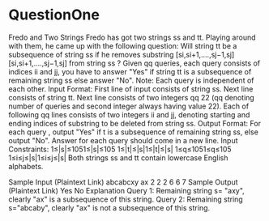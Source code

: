 # QuestionOne

Fredo and Two Strings <Paysafe>
Fredo has got two strings ss and tt. Playing around with them, he came up with the following question: Will string tt be a subsequence of string ss if he removes substring [si,si+1,....,sj−1,sj][si,si+1,....,sj−1,sj] from string ss ?
Given qq queries, each query consists of indices ii and jj, you have to answer "Yes" if string tt is a subsequence of remaining string ss else answer "No".
Note: Each query is independent of each other.
Input Format:
First line of input consists of string ss. Next line consists of string tt. Next line consists of two integers qq 22 (qq denoting number of queries and second integer always having value 22). Each of following qq lines consists of two integers ii and jj, denoting starting and ending indices of substring to be deleted from string ss.
Output Format: For each query , output "Yes" if t is a subsequence of remaining string ss, else output "No". Answer for each query should come in a new line.
Input Constraints:
1≤|s|≤1051≤|s|≤105 1≤|t|≤|s|1≤|t|≤|s| 1≤q≤1051≤q≤105 1≤i≤j≤|s|1≤i≤j≤|s| Both strings ss and tt contain lowercase English alphabets.

Sample Input
(Plaintext Link)
abcabcxy
ax
2 2
2 6
6 7
Sample Output
(Plaintext Link)
Yes
No
Explanation
Query 1: Remaining string s= "axy", clearly "ax" is a subsequence of this string.
Query 2: Remaining string s="abcaby", clearly "ax" is not a subsequence of this string.
